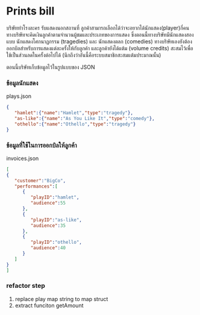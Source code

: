 # Prints bill
บริษัททำโรงละคร รับแสดงนอกสถานที่ ลูกค้าสามารถเลือกได้ว่าจะอยากได้นักแสดง(player)กี่คน
ทางบริษัทจะคิดเงินลูกค้าตามจำนวนผู้ชมและประเภทของการแสดง
ซึ่งตอนนี้ทางบริษัทมีนักแสดงสองแบบ นักแสดงโศกนาฏกรรม (tragedies) และ นักแสดงตลก (comedies)
ทางบริษัทเองยังต้องออกบิลสำหรับการแสดงแต่ละครั้งให้กับลูกค้า และลูกค้ายังได้แต้ม (volume credits)
สะสมไว้เพื่อใช้เป็นส่วนลดในครั้งต่อไปได้ (นึกถึงว่าอันนี้คือระบบสมาชิกสะสมแต้มประมาณนั้น)


ตอนนี้บริษัทเก็บข้อมูลไว้ในรูปแบบของ JSON

### ข้อมูลนักแสดง
plays.json
```json 
{
   "hamlet":{"name":"Hamlet","type":"tragedy"},
   "as-like":{"name":"As You Like It","type":"comedy"},
   "othello":{"name":"Othello","type":"tragedy"}
}
```

### ข้อมูลที่ใช้ในการออกบิลให้ลูกค้า
invoices.json
```json
[
{
   "customer":"BigCo",
   "performances":[
      {
         "playID":"hamlet",
         "audience":55
      },
      {
         "playID":"as-like",
         "audience":35
      },
      {
         "playID":"othello",
         "audience":40
      }
   ]
}
]
```
### refactor step
1. replace play map string to map struct
2. extract funciton getAmount
